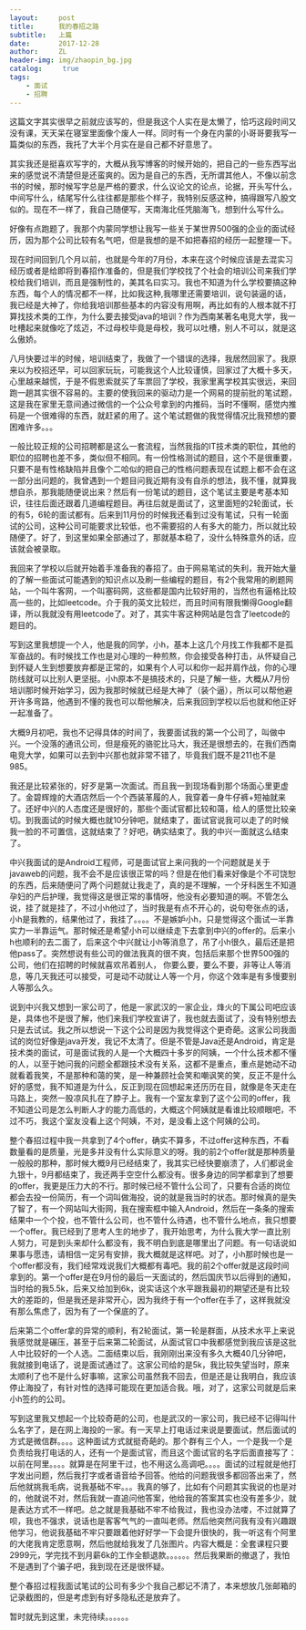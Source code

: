 ```yaml
---
layout:     post
title:      我的春招之路
subtitle:   上篇
date:       2017-12-28
author:     ZL
header-img: img/zhaopin_bg.jpg
catalog: 	 true
tags:
    - 面试
    - 招聘
---
```





这篇文字其实很早之前就应该写的，但是我这个人实在是太懒了，恰巧这段时间又没有课，天天呆在寝室里面像个废人一样。同时有一个身在内蒙的小哥哥要我写一篇类似的东西，我托了大半个月实在是自己都不好意思了。

其实我还是挺喜欢写字的，大概从我写博客的时候开始的，把自己的一些东西写出来的感觉说不清楚但是还蛮爽的。因为是自己的东西，无所谓其他人，不像以前念书的时候，那时候写字总是严格的要求，什么议论文的论点，论据，开头写什么，中间写什么，结尾写什么往往都是那些个样子，我特别反感这种，搞得跟写八股文似的。现在不一样了，我自己随便写，天南海北任凭脑海飞，想到什么写什么。

好像有点跑题了，我那个内蒙同学想让我写一些关于某世界500强的企业的面试经历，因为那个公司比较有名气吧，但是我想的是不如把春招的经历一起整理一下。

现在时间回到几个月以前，也就是今年的7月份，本来在这个时候应该是去混实习经历或者是给即将到春招作准备的，但是我们学校找了个社会的培训公司来我们学校给我们培训，而且是强制性的，美其名曰实习。我也不知道为什么学校要搞这种东西，每个人的情况都不一样，比如我这种,我哪里还需要培训，说句装逼的话，我已经是大神了，你给我培训那些基本的内容没有用啊，再比如有的人根本就不打算找技术类的工作，为什么要去接受java的培训？作为西南某著名电竞大学，我一吐槽起来就像吃了炫迈，不过母校毕竟是母校，我可以吐槽，别人不可以，就是这么傲娇。

八月快要过半的时候，培训结束了，我做了一个错误的选择，我居然回家了。我原来以为校招还早，可以回家玩玩，可能我这个人比较谨慎，回家过了大概十多天，心里越来越慌，于是不假思索就买了车票回了学校，我家里离学校其实很远，来回跑一趟其实很不容易的。主要的使我回来的驱动力是一个网易的提前批的笔试题，这是我在家里无意间通过微信的一个公众号拿到的内推码，当时不懂啊，感觉内推码是一个很难得的东西，就赶紧的用了。这个笔试题做的我觉得情况比我预想的要困难许多。。。

一般比较正规的公司招聘都是这么一套流程，当然我指的IT技术类的职位，其他的职位的招聘也差不多，类似但不相同。有一份性格测试的题目，这个不是很重要，只要不是有性格缺陷并且像个二哈似的把自己的性格问题表现在试题上都不会在这一部分出问题的，我曾遇到一个题目问我近期有没有自杀的想法，我不懂，就算我想自杀，那我能随便说出来？然后有一份笔试的题目，这个笔试主要是考基本知识，往往后面还跟着几道编程题目。再往后就是面试了，这里面短的2轮面试，长的有5，6轮的面试都有。后来到11月份的时候我还看到过没有笔试，只有一轮面试的公司，这种公司可能要求比较低，也不需要招的人有多大的能力，所以就比较随便了。好了，到这里如果全部通过了，那就基本稳了，没什么特殊意外的话，应该就会被录取。

我回来了学校以后就开始着手准备我的春招了。由于网易笔试的失利，我开始大量的了解一些面试可能遇到的知识点以及刷一些编程的题目，有2个我常用的刷题网站，一个叫牛客网，一个叫塞码网，这些都是国内比较好用的，当然也有逼格比较高一些的，比如leetcode。介于我的英文比较烂，而且时间有限我懒得Google翻译，所以我就没有用leetcode了。对了，其实牛客这种网站是包含了leetcode的题目的。

写到这里我想提一个人，他是我的同学，小h，基本上这几个月找工作我都不是孤军奋战的。有时候找工作也是对心理的一种煎熬，你会接受各种打击，从怀疑自己到怀疑人生到想要放弃都是正常的，如果有个人可以和你一起并肩作战，你的心理防线就可以比别人更坚挺。小h原本不是搞技术的，只是了解一些，大概从7月份培训那时候开始学习，因为我那时候就已经是大神了（装个逼），所以可以帮他避开许多弯路，他遇到不懂的我也可以帮他解决，后来我回到学校以后也就和他正好一起准备了。

大概9月初吧，我也不记得具体的时间了，我要面试我的第一个公司了，叫做中兴。一个没落的通讯公司，但是瘦死的骆驼比马大，我还是很想去的，在我们西南电竞大学，如果可以去到中兴那也就非常不错了，毕竟我们既不是211也不是985。

我还是比较紧张的，好歹是第一次面试。而且我一到现场看到那个场面心里更虚了。金碧辉煌的大酒店然后一个个西装革履的人，我穿着一身牛仔裤+短袖就来了。还好中兴的人态度还是很好的，那些个面试官都比较和蔼，给人的感觉比较亲切。到我面试的时候大概也就10分钟吧，就结束了，面试官说我可以走了的时候我一脸的不可置信，这就结束了？好吧，确实结束了。我的中兴一面就这么结束了。

中兴我面试的是Android工程师，可是面试官上来问我的一个问题就是关于javaweb的问题，我不会不是应该很正常的吗？但是在他们看来好像是个不可饶恕的东西，后来随便问了两个问题就让我走了，真的是不理解，一个牙科医生不知道孕妇的产后护理，我觉得这是很正常的事情呀，他没有必要知道的啊。不管怎么说，挂了就是挂了，不过小h他过了，当时我是有点不开心的，说句夸张点的话，小h是我教的，结果他过了，我挂了。。。。不是嫉妒小h，只是觉得这个面试一半靠实力一半靠运气。那时候还是希望小h可以继续走下去拿到中兴的offer的。后来小h也顺利的去二面了，后来这个中兴就让小h等消息了，吊了小h很久，最后还是把他pass了。突然想说有些公司的做法我真的很不爽，包括后来那个世界500强的公司，他们在招聘的时候就喜欢吊着别人， 你要么要，要么不要，非等让人等消息，等几天我还可以接受，可是动不动就让人等一个月，你这个效率是有多慢要别人等那么久。

说到中兴我又想到一家公司了，他是一家武汉的一家企业，烽火的下属公司吧应该是，具体也不是很了解，他们来我们学校宣讲了，我也就去面试了，没有特别想去只是去试试。我之所以想说一下这个公司是因为我觉得这个更奇葩。这家公司我面试的岗位好像是java开发，我记不太清了。但是不管是Java还是Android，肯定是技术类的面试，可是面试我的人是一个大概四十多岁的阿姨，一个什么技术都不懂的人，以至于她问我的问题全都跟技术没有关系，这都不是重点，重点是她动不动就看着我笑，不是那种和蔼的笑，是一种兼顾社会笑和嘲讽笑的笑，反正不是什么好的感觉，我不知道是为什么，反正到现在回想起来还历历在目，就像是冬天走在马路上，突然一股凉风扎在了脖子上。我有一个室友拿到了这个公司的offer，我不知道公司是怎么判断人才的能力高低的，大概这个阿姨就是看谁比较顺眼吧，不过不巧，我这个室友没看上这个阿姨，不对，是没看上这个阿姨的公司。

整个春招过程中我一共拿到了4个offer，确实不算多，不过offer这种东西，不看数量看的是质量，光是多并没有什么实际意义的呀。我的前2个offer就是那种质量一般般的那种，那时候大概9月已经结束了，我其实已经快要崩溃了，人们都说金九银十，9月都结束了，我还两手空空什么都没有。很多身边的同学都拿到了想要的offer，我更是压力大的不行。那时候已经不管什么公司了，只要有合适的岗位都会去投一份简历，有一个词叫做海投，说的就是我当时的状态。那时候真的是失了智了，有一个网站叫大街网，我在搜索框中输入Android，然后在一条条的搜索结果中一个个投，也不管什么公司，也不管什么待遇，也不管什么地点，我只想要一个offer。我已经到了思考人生的地步了，我开始思考，为什么我大学一直比别人努力，可是到头来却什么都没有，我不明白到底是哪里出了问题。有一句话说如果事与愿违，请相信一定另有安排，我大概就是这样吧。对了，小h那时候也是一个offer都没有，我们经常戏说我们大概都有毒吧。我的前2个offer就是这段时间拿到的。第一个offer是在9月份的最后一天面试的，然后国庆节以后得到的通知，当时给的我5.5k，后来又给加到6k，说实话这个水平跟我最初的期望还是有比较大的差距的，但是我还是非常开心，因为我终于有一个offer在手了，这样我就没有那么焦虑了，因为有了一个保底的了。

后来第二个offer拿的异常的顺利，有2轮面试，第一轮是群面，从技术水平上来说我感觉就是碾压，甚至于后来第二轮面试，从面试官口中我都感觉到我应该是这批人中比较好的一个人选。二面结束以后，我刚刚出来没有多久大概40几分钟吧，我就接到电话了，说是面试通过了。这家公司给的是5k，我比较失望当时，原来太顺利了也不是什么好事嘛，这家公司虽然我不回去，但是还是让我明白，我应该停止海投了，有针对性的选择可能现在更加适合我。哦，对了，这家公司就是后来小h签约的公司。

写到这里我又想起一个比较奇葩的公司，也是武汉的一家公司，我已经不记得叫什么名字了，是在网上海投的一家。有一天早上打电话过来说是要面试，然后面试的方式是微信群。。。。这种面试方式就挺奇葩的。那个群有三个人，一个是我一个是负责给我打电话的人，还有一个是面试官，而且这个面试官的名字后面直接写了：以前在阿里。。。。就算是在阿里干过，也不用这么高调吧。。。。面试的过程就是他打字发出问题，然后我打字或者语音给予回答。他给的问题我很多都回答出来了，然后他就挑我毛病，说我基础不牢。。。我真的够了，比如有个问题其实我说的也是对的，他就说不对，然后我就一直追问他答案，他给我的答案其实也没有差多少，就是表达方式不一样吧。总之就是我基础不牢不给我过，我也没办法喽，不过就算了呗，我也不强求，说话也是客客气气的一直叫老师。然后他突然问我有没有兴趣跟他学习，他说我基础不牢只要跟着他好好学一下会提升很快的，我一听这有个阿里的大佬我肯定愿意啊，然后他就给我发了几张图片。内容大概是：全套课程只要2999元，学完找不到月薪6k的工作全额退款。。。。。。然后我果断的撤退了，我怕不是遇到了个骗子吧，我到现在还是很怀疑。

整个春招过程我面试笔试的公司有多少个我自己都记不清了，本来想放几张邮箱的记录截图的，但是考虑到有好多隐私还是放弃了。

暂时就先到这里，未完待续。。。。。。
